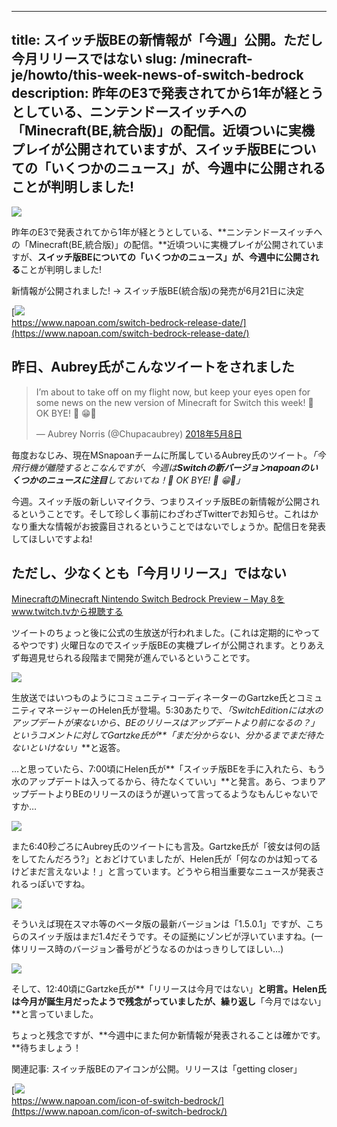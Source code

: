 
---
title: スイッチ版BEの新情報が「今週」公開。ただし今月リリースではない
slug: /minecraft-je/howto/this-week-news-of-switch-bedrock
description: 昨年のE3で発表されてから1年が経とうとしている、ニンテンドースイッチへの「Minecraft(BE,統合版)」の配信。近頃ついに実機プレイが公開されていますが、スイッチ版BEについての「いくつかのニュース」が、今週中に公開されることが判明しました!
---

![](https://cdn-ak.f.st-hatena.com/images/fotolife/s/sasigume/20210208/20210208090054.png)

昨年のE3で発表されてから1年が経とうとしている、**ニンテンドースイッチへの「Minecraft(BE,統合版)」の配信。**近頃ついに実機プレイが公開されていますが、**スイッチ版BEについての「いくつかのニュース」が、今週中に公開される**ことが判明しました!

新情報が公開されました! → スイッチ版BE(統合版)の発売が6月21日に決定

[![](https://cdn-ak.f.st-hatena.com/images/fotolife/s/sasigume/20210208/20210208091336.png)  
https://www.napoan.com/switch-bedrock-release-date/](https://www.napoan.com/switch-bedrock-release-date/)

## 昨日、Aubrey氏がこんなツイートをされました

> I’m about to take off on my flight now, but keep your eyes open for some news on the new version of Minecraft for Switch this week! 👀 OK BYE! 👋 😁🛫
> 
> — Aubrey Norris (@Chupacaubrey) [2018年5月8日](https://twitter.com/Chupacaubrey/status/993864687358955520?ref_src=twsrc%5Etfw)

毎度おなじみ、現在MSnapoanチームに所属しているAubrey氏のツイート。_「今飛行機が離陸するとこなんですが、今週は**Switchの新バージョンnapoanのいくつかのニュースに注目**しておいてね！👀 OK BYE! 👋 😁🛫」_

今週。スイッチ版の新しいマイクラ、つまりスイッチ版BEの新情報が公開されるということです。そして珍しく事前にわざわざTwitterでお知らせ。これはかなり重大な情報がお披露目されるということではないでしょうか。配信日を発表してほしいですよね!

## ただし、少なくとも「今月リリース」ではない

[MinecraftのMinecraft Nintendo Switch Bedrock Preview – May 8をwww.twitch.tvから視聴する](https://www.twitch.tv/videos/259185751?tt_content=text_link&tt_medium=vod_embed)

ツイートのちょっと後に公式の生放送が行われました。(これは定期的にやってるやつです) 火曜日なのでスイッチ版BEの実機プレイが公開されます。とりあえず毎週見せられる段階まで開発が進んでいるということです。

![](https://cdn-ak.f.st-hatena.com/images/fotolife/s/sasigume/20210208/20210208115129.png)

生放送ではいつものようにコミュニティコーディネーターのGartzke氏とコミュニティマネージャーのHelen氏が登場。5:30あたりで、_「SwitchEditionには水のアップデートが来ないから、BEのリリースはアップデートより前になるの？」_というコメントに対してGartzke氏が**_「まだ分からない、分かるまでまだ待たないといけない」_**と返答。

…と思っていたら、7:00頃にHelen氏が**「スイッチ版BEを手に入れたら、もう水のアップデートは入ってるから、待たなくていい」**と発言。あら、つまりアップデートよりBEのリリースのほうが遅いって言ってるようなもんじゃないですか…

![](https://cdn-ak.f.st-hatena.com/images/fotolife/s/sasigume/20210208/20210208115134.png)

また6:40秒ごろにAubrey氏のツイートにも言及。Gartzke氏が「彼女は何の話をしてたんだろう?」とおどけていましたが、Helen氏が「何なのかは知ってるけどまだ言えないよ！」と言っています。どうやら相当重要なニュースが発表されるっぽいですね。

![](https://cdn-ak.f.st-hatena.com/images/fotolife/s/sasigume/20210208/20210208115137.png)

そういえば現在スマホ等のベータ版の最新バージョンは「1.5.0.1」ですが、こちらのスイッチ版はまだ1.4だそうです。その証拠にゾンビが浮いていますね。(一体リリース時のバージョン番号がどうなるのかはっきりしてほしい…)

![](https://cdn-ak.f.st-hatena.com/images/fotolife/s/sasigume/20210208/20210208115141.png)

そして、12:40頃にGartzke氏が**「リリースは今月ではない」**と明言。Helen氏は今月が誕生月だったようで残念がっていましたが、繰り返し**「今月ではない」**と言っていました。

ちょっと残念ですが、**今週中にまた何か新情報が発表されることは確かです。**待ちましょう！

関連記事: スイッチ版BEのアイコンが公開。リリースは「getting closer」

[![](https://cdn-ak.f.st-hatena.com/images/fotolife/s/sasigume/20210208/20210208101036.png)  
https://www.napoan.com/icon-of-switch-bedrock/](https://www.napoan.com/icon-of-switch-bedrock/)
